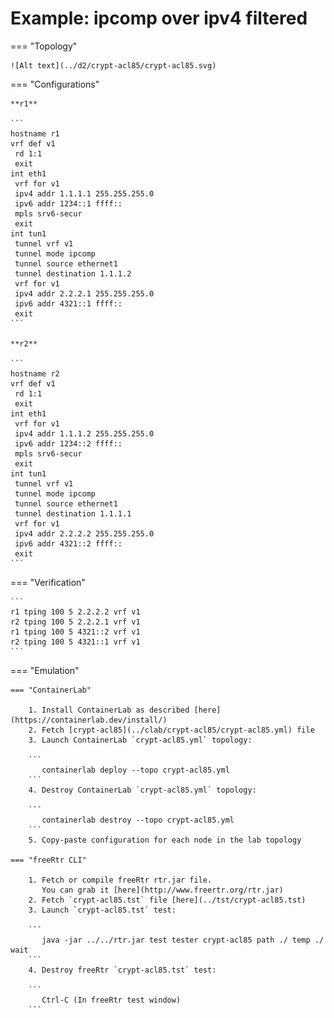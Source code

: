 # Example: ipcomp over ipv4 filtered

=== "Topology"

    ![Alt text](../d2/crypt-acl85/crypt-acl85.svg)

=== "Configurations"

    **r1**

    ```
    hostname r1
    vrf def v1
     rd 1:1
     exit
    int eth1
     vrf for v1
     ipv4 addr 1.1.1.1 255.255.255.0
     ipv6 addr 1234::1 ffff::
     mpls srv6-secur
     exit
    int tun1
     tunnel vrf v1
     tunnel mode ipcomp
     tunnel source ethernet1
     tunnel destination 1.1.1.2
     vrf for v1
     ipv4 addr 2.2.2.1 255.255.255.0
     ipv6 addr 4321::1 ffff::
     exit
    ```

    **r2**

    ```
    hostname r2
    vrf def v1
     rd 1:1
     exit
    int eth1
     vrf for v1
     ipv4 addr 1.1.1.2 255.255.255.0
     ipv6 addr 1234::2 ffff::
     mpls srv6-secur
     exit
    int tun1
     tunnel vrf v1
     tunnel mode ipcomp
     tunnel source ethernet1
     tunnel destination 1.1.1.1
     vrf for v1
     ipv4 addr 2.2.2.2 255.255.255.0
     ipv6 addr 4321::2 ffff::
     exit
    ```

=== "Verification"

    ```
    r1 tping 100 5 2.2.2.2 vrf v1
    r2 tping 100 5 2.2.2.1 vrf v1
    r1 tping 100 5 4321::2 vrf v1
    r2 tping 100 5 4321::1 vrf v1
    ```

=== "Emulation"

    === "ContainerLab"

        1. Install ContainerLab as described [here](https://containerlab.dev/install/)  
        2. Fetch [crypt-acl85](../clab/crypt-acl85/crypt-acl85.yml) file  
        3. Launch ContainerLab `crypt-acl85.yml` topology:  

        ```
           containerlab deploy --topo crypt-acl85.yml  
        ```
        4. Destroy ContainerLab `crypt-acl85.yml` topology:  

        ```
           containerlab destroy --topo crypt-acl85.yml  
        ```
        5. Copy-paste configuration for each node in the lab topology

    === "freeRtr CLI"

        1. Fetch or compile freeRtr rtr.jar file.  
           You can grab it [here](http://www.freertr.org/rtr.jar)  
        2. Fetch `crypt-acl85.tst` file [here](../tst/crypt-acl85.tst)  
        3. Launch `crypt-acl85.tst` test:  

        ```
           java -jar ../../rtr.jar test tester crypt-acl85 path ./ temp ./ wait
        ```
        4. Destroy freeRtr `crypt-acl85.tst` test:  

        ```
           Ctrl-C (In freeRtr test window)
        ```

